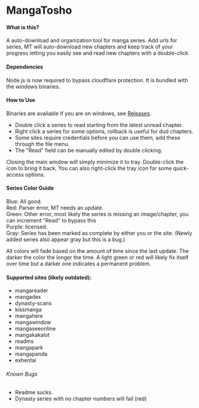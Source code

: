 # MangaTosho

#### What is this?
A auto-download and organization tool for manga series. Add urls for series, MT will auto-download new chapters and keep track of your progress letting you easily see and read new chapters with a double-click

#### Dependencies
Node.js is now required to bypass cloudflare protection. It is bundled with the windows binaries.

#### How to Use
Binaries are available if you are on windows, see [Releases](https://github.com/NeverDecaf/MangaTosho/releases/latest).

* Double click a series to read starting from the latest unread chapter.
* Right click a series for some options, rollback is useful for dud chapters.
* Some sites require credentials before you can use them, add these through the file menu.
* The "Read" field can be manually edited by double clicking.

Closing the main window will simply minimize it to tray. Double-click the icon to bring it back. You can also right-click the tray icon for some quick-access options.

#### Series Color Guide
Blue: All good.  
Red: Parser error, MT needs an update.  
Green: Other error, most likely the series is missing an image/chapter, you can increment "Read" to bypass this  
Purple: licensed.  
Gray: Series has been marked as complete by either you or the site. (Newly added series also appear gray but this is a bug.)  

All colors will fade based on the amount of time since the last update. The darker the color the longer the time. A light green or red will likely fix itself over time but a darker one indicates a permanent problem.

#### Supported sites (likely outdated):
- mangareader
- mangadex
- dynasty-scans
- kissmanga
- mangahere
- mangawindow
- mangaseeonline
- mangakakalot
- readms
- mangapark
- mangapanda
- exhentai

###### Known Bugs
* Readme sucks.
* Dynasty series with no chapter numbers will fail (red)
